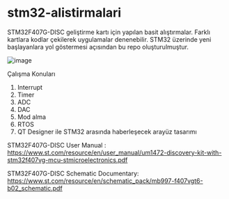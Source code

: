 
# stm32-alistirmalari

STM32F407G-DISC geliştirme kartı için yapılan basit alıştırmalar.
Farklı kartlara kodlar çekilerek uygulamalar denenebilir. STM32 üzerinde yeni başlayanlara yol göstermesi açısından bu repo oluşturulmuştur.

![image](https://github.com/user-attachments/assets/0d45851e-03c5-47fd-baa7-2f85aeb12203)


Çalışma Konuları
1) Interrupt
2) Timer
3) ADC
4) DAC
5) Mod alma
6) RTOS
7) QT Designer ile STM32 arasında haberleşecek arayüz tasarımı



STM32F407G-DISC User Manual : https://www.st.com/resource/en/user_manual/um1472-discovery-kit-with-stm32f407vg-mcu-stmicroelectronics.pdf

STM32F407G-DISC Schematic Documentary: https://www.st.com/resource/en/schematic_pack/mb997-f407vgt6-b02_schematic.pdf
